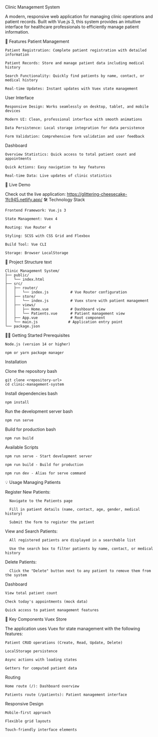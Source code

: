 Clinic Management System

A modern, responsive web application for managing clinic operations and patient records. Built with Vue.js 3, this system provides an intuitive interface for healthcare professionals to efficiently manage patient information.

🌟 Features
Patient Management

    Patient Registration: Complete patient registration with detailed information

    Patient Records: Store and manage patient data including medical history

    Search Functionality: Quickly find patients by name, contact, or medical history

    Real-time Updates: Instant updates with Vuex state management

User Interface

    Responsive Design: Works seamlessly on desktop, tablet, and mobile devices

    Modern UI: Clean, professional interface with smooth animations

    Data Persistence: Local storage integration for data persistence

    Form Validation: Comprehensive form validation and user feedback

Dashboard

    Overview Statistics: Quick access to total patient count and appointments

    Quick Actions: Easy navigation to key features

    Real-time Data: Live updates of clinic statistics

🚀 Live Demo

Check out the live application: https://glittering-cheesecake-1fc945.netlify.app/
🛠 Technology Stack

    Frontend Framework: Vue.js 3

    State Management: Vuex 4

    Routing: Vue Router 4

    Styling: SCSS with CSS Grid and Flexbox

    Build Tool: Vue CLI

    Storage: Browser LocalStorage

📁 Project Structure
text

    Clinic Management System/
    ├── public/
    │   └── index.html
    ├── src/
    │   ├── router/
    │   │   └── index.js          # Vue Router configuration
    │   ├── store/
    │   │   └── index.js          # Vuex store with patient management
    │   ├── views/
    │   │   ├── Home.vue          # Dashboard view
    │   │   └── Patients.vue      # Patient management view
    │   ├── App.vue               # Root component
    │   └── main.js              # Application entry point
    └── package.json

🏃‍♂️ Getting Started
Prerequisites

    Node.js (version 14 or higher)

    npm or yarn package manager

Installation

  Clone the repository
  bash

    git clone <repository-url>
    cd clinic-management-system

Install dependencies
bash

    npm install

Run the development server
bash

    npm run serve

Build for production
bash

    npm run build

Available Scripts

    npm run serve - Start development server

    npm run build - Build for production

    npm run dev - Alias for serve command

💡 Usage
Managing Patients

  Register New Patients:

      Navigate to the Patients page

      Fill in patient details (name, contact, age, gender, medical history)

      Submit the form to register the patient

  View and Search Patients:

      All registered patients are displayed in a searchable list

      Use the search box to filter patients by name, contact, or medical history

  Delete Patients:

      Click the "Delete" button next to any patient to remove them from the system

Dashboard

    View total patient count

    Check today's appointments (mock data)

    Quick access to patient management features

🔧 Key Components
Vuex Store

The application uses Vuex for state management with the following features:

    Patient CRUD operations (Create, Read, Update, Delete)

    LocalStorage persistence

    Async actions with loading states

    Getters for computed patient data

Routing

    Home route (/): Dashboard overview

    Patients route (/patients): Patient management interface

Responsive Design

    Mobile-first approach

    Flexible grid layouts

    Touch-friendly interface elements
